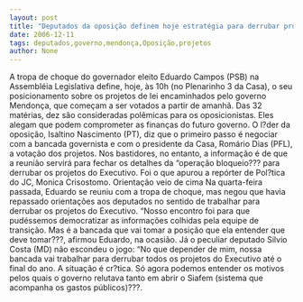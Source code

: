 ```yaml
---
layout: post
title: "Deputados da oposição definem hoje estratégia para derrubar projetos do governo Mendonça"
date: 2006-12-11
tags: deputados,governo,mendonça,Oposição,projetos
author: None
---
```

A tropa de choque do governador eleito Eduardo Campos (PSB) na Assembléia Legislativa define, hoje, às 10h (no Plenarinho 3 da Casa), o seu posicionamento sobre os projetos de lei encaminhados pelo governo Mendonça, que começam a ser votados a partir de amanhã. 
Das 32 matérias, dez são consideradas polêmicas para os oposicionistas. Eles alegam que podem comprometer as finanças do futuro governo. 
O l?der da oposição, Isaltino Nascimento (PT), diz que o primeiro passo é negociar com a bancada governista e com o presidente da Casa, Romário Dias (PFL), a votação dos projetos. 
Nos bastidores, no entanto, a informação é de que a reunião servirá para fechar os detalhes da “operação bloqueio??? para derrubar os projetos do Executivo. Foi o que apurou a repórter de Pol?tica do JC, Monica Crisostomo.
Orientação veio de cima
Na quarta-feira passada, Eduardo se reuniu com a tropa de choque, mas negou que havia repassado orientações aos deputados no sentido de trabalhar para derrubar os projetos do Executivo. 
“Nosso encontro foi para que pudéssemos democratizar as informações colhidas pela equipe de transição. Mas é a bancada que vai tomar a posição que ela entender que deve tomar???, afirmou Eduardo, na ocasião.
Já o peculiar deputado Silvio Costa (MD) não escondeu o jogo: “No que depender de mim, nossa bancada vai trabalhar para derrubar todos os projetos do Executivo até o final do ano. A situação é cr?tica. Só agora podemos entender os motivos pelos quais o governo relutava tanto em abrir o Siafem (sistema que acompanha os gastos públicos)???. 